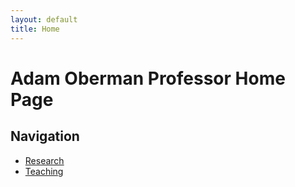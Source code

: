 ```yaml
---
layout: default
title: Home
---
```


# Adam Oberman Professor Home Page

## Navigation  
- [Research](/research)  
- [Teaching](/teaching)  
